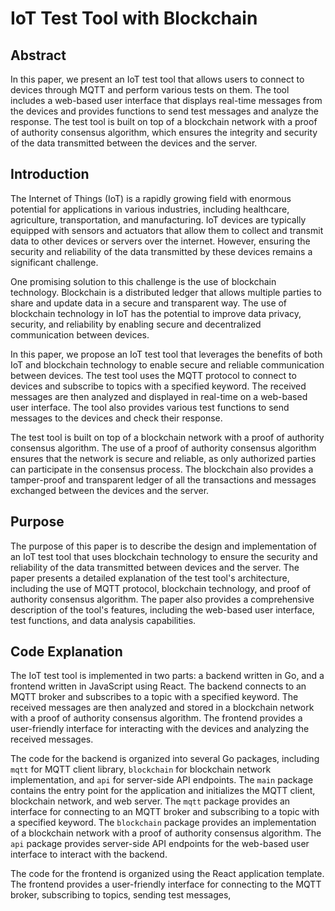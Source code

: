 # IoT Test Tool with Blockchain

## Abstract

In this paper, we present an IoT test tool that allows users to connect to devices through MQTT and perform various tests on them. The tool includes a web-based user interface that displays real-time messages from the devices and provides functions to send test messages and analyze the response. The test tool is built on top of a blockchain network with a proof of authority consensus algorithm, which ensures the integrity and security of the data transmitted between the devices and the server.

## Introduction

The Internet of Things (IoT) is a rapidly growing field with enormous potential for applications in various industries, including healthcare, agriculture, transportation, and manufacturing. IoT devices are typically equipped with sensors and actuators that allow them to collect and transmit data to other devices or servers over the internet. However, ensuring the security and reliability of the data transmitted by these devices remains a significant challenge.

One promising solution to this challenge is the use of blockchain technology. Blockchain is a distributed ledger that allows multiple parties to share and update data in a secure and transparent way. The use of blockchain technology in IoT has the potential to improve data privacy, security, and reliability by enabling secure and decentralized communication between devices.

In this paper, we propose an IoT test tool that leverages the benefits of both IoT and blockchain technology to enable secure and reliable communication between devices. The test tool uses the MQTT protocol to connect to devices and subscribe to topics with a specified keyword. The received messages are then analyzed and displayed in real-time on a web-based user interface. The tool also provides various test functions to send messages to the devices and check their response.

The test tool is built on top of a blockchain network with a proof of authority consensus algorithm. The use of a proof of authority consensus algorithm ensures that the network is secure and reliable, as only authorized parties can participate in the consensus process. The blockchain also provides a tamper-proof and transparent ledger of all the transactions and messages exchanged between the devices and the server.

## Purpose

The purpose of this paper is to describe the design and implementation of an IoT test tool that uses blockchain technology to ensure the security and reliability of the data transmitted between devices and the server. The paper presents a detailed explanation of the test tool's architecture, including the use of MQTT protocol, blockchain technology, and proof of authority consensus algorithm. The paper also provides a comprehensive description of the tool's features, including the web-based user interface, test functions, and data analysis capabilities.

## Code Explanation

The IoT test tool is implemented in two parts: a backend written in Go, and a frontend written in JavaScript using React. The backend connects to an MQTT broker and subscribes to a topic with a specified keyword. The received messages are then analyzed and stored in a blockchain network with a proof of authority consensus algorithm. The frontend provides a user-friendly interface for interacting with the devices and analyzing the received messages.

The code for the backend is organized into several Go packages, including `mqtt` for MQTT client library, `blockchain` for blockchain network implementation, and `api` for server-side API endpoints. The `main` package contains the entry point for the application and initializes the MQTT client, blockchain network, and web server. The `mqtt` package provides an interface for connecting to an MQTT broker and subscribing to a topic with a specified keyword. The `blockchain` package provides an implementation of a blockchain network with a proof of authority consensus algorithm. The `api` package provides server-side API endpoints for the web-based user interface to interact with the backend.

The code for the frontend is organized using the React application template. The frontend provides a user-friendly interface for connecting to the MQTT broker, subscribing to topics, sending test messages,
 

